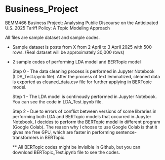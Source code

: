 # Business_Project
BEMM466 Business Project: Analysing Public Discourse on the Anticipated U.S. 2025 Tariff Policy: A Topic Modeling Approach

All files are sample dataset and sample codes.

  - Sample dataset is posts from X from 2 April to 3 April 2025 with 500 rows. (Real dataset will be approximately 30,000 rows)
    
  - 2 sample codes of performing LDA model and BERTopic model
    
    Step 0 - The data cleaning process is performed in Jupyter Notebook (LDA_Test.ipynb file). After the process of text lemmatized, cleaned data is exported as cleaned_data.csv file for further applying in BERTopic model.
    
    Step 1 - The LDA model is continously performed in Jupyter Notebook. You can see the code in LDA_Test.ipynb file.
    
    Step 2 - Due to errors of conflict between versions of some libraries in performing both LDA and BERTopic models that occurred in Jupyter Notebook, I decides to perform the BERTopic model in different program (Google Colab). The reason why I choose to use Google Colab is that it gives me free GPU, which are faster in performing sentence-transformers in BERTopic.
    
    ** All BERTopic codes might be invisible in Github, but you can download BERTopic_Test.ipynb file to see the codes.

